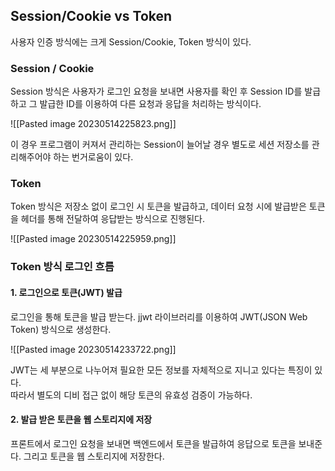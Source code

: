 ## Session/Cookie vs Token

사용자 인증 방식에는 크게 Session/Cookie, Token 방식이 있다.

### Session / Cookie

Session 방식은 사용자가 로그인 요청을 보내면 사용자를 확인 후 Session ID를 발급하고 그 발급한 ID를 이용하여 다른 요청과 응답을 처리하는 방식이다.

![[Pasted image 20230514225823.png]]

이 경우 프로그램이 커져서 관리하는 Session이 늘어날 경우 별도로 세션 저장소를 관리해주어야 하는 번거로움이 있다.

### Token

Token 방식은 저장소 없이 로그인 시 토큰을 발급하고, 데이터 요청 시에 발급받은 토큰을 헤더를 통해 전달하여 응답받는 방식으로 진행된다.

![[Pasted image 20230514225959.png]]

### Token 방식 로그인 흐름

#### 1. 로그인으로 토큰(JWT) 발급

로그인을 통해 토큰을 발급 받는다. jjwt 라이브러리를 이용하여 JWT(JSON Web Token) 방식으로 생성한다.

![[Pasted image 20230514233722.png]]

JWT는 세 부분으로 나누어져 필요한 모든 정보를 자체적으로 지니고 있다는 특징이 있다.   
따라서 별도의 디비 접근 없이 해당 토큰의 유효성 검증이 가능하다.

#### 2. 발급 받은 토큰을 웹 스토리지에 저장

프론트에서 로그인 요청을 보내면 백엔드에서 토큰을 발급하여 응답으로 토큰을 보내준다. 그리고 토큰을 웹 스토리지에 저장한다.


